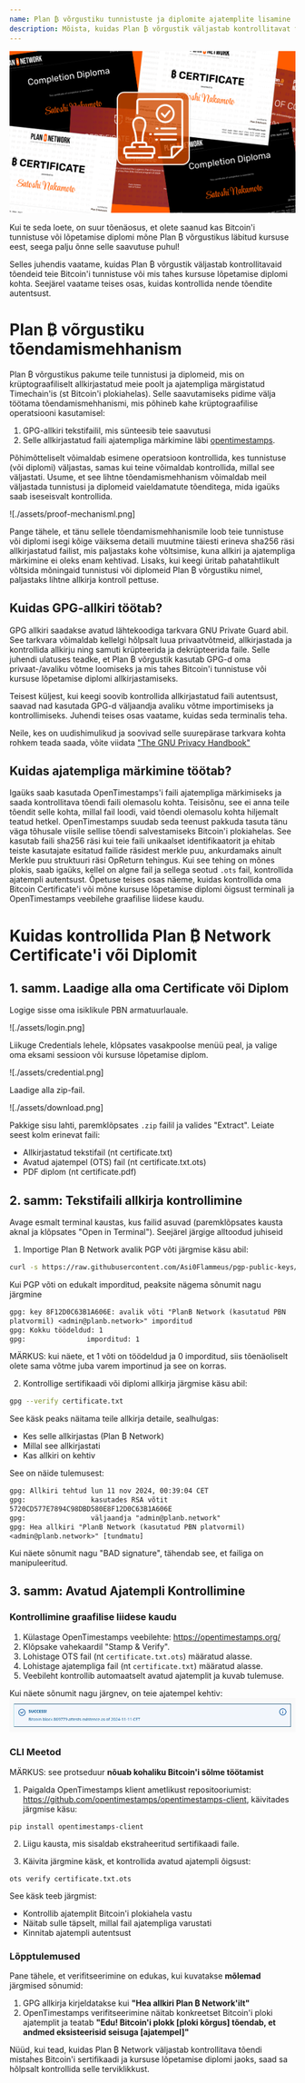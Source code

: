 ```yaml
---
name: Plan ₿ võrgustiku tunnistuste ja diplomite ajatemplite lisamine
description: Mõista, kuidas Plan ₿ võrgustik väljastab kontrollitavat tõendit teie tunnistuse ja diplomite kohta
---
```


![kaas](assets/cover.webp)

Kui te seda loete, on suur tõenäosus, et olete saanud kas Bitcoin'i tunnistuse või lõpetamise diplomi mõne Plan ₿ võrgustikus läbitud kursuse eest, seega palju õnne selle saavutuse puhul!

Selles juhendis vaatame, kuidas Plan ₿ võrgustik väljastab kontrollitavaid tõendeid teie Bitcoin'i tunnistuse või mis tahes kursuse lõpetamise diplomi kohta. Seejärel vaatame teises osas, kuidas kontrollida nende tõendite autentsust.

# Plan ₿ võrgustiku tõendamismehhanism

Plan ₿ võrgustikus pakume teile tunnistusi ja diplomeid, mis on krüptograafiliselt allkirjastatud meie poolt ja ajatempliga märgistatud Timechain'is (st Bitcoin'i plokiahelas). Selle saavutamiseks pidime välja töötama tõendamismehhanismi, mis põhineb kahe krüptograafilise operatsiooni kasutamisel:

1. GPG-allkiri tekstifailil, mis sünteesib teie saavutusi
2. Selle allkirjastatud faili ajatempliga märkimine läbi [opentimestamps](https://opentimestamps.org/).

Põhimõtteliselt võimaldab esimene operatsioon kontrollida, kes tunnistuse (või diplomi) väljastas, samas kui teine võimaldab kontrollida, millal see väljastati.
Usume, et see lihtne tõendamismehhanism võimaldab meil väljastada tunnistusi ja diplomeid vaieldamatute tõenditega, mida igaüks saab iseseisvalt kontrollida.

![./assets/proof-mechanisml.png]

Pange tähele, et tänu sellele tõendamismehhanismile loob teie tunnistuse või diplomi isegi kõige väiksema detaili muutmine täiesti erineva sha256 räsi allkirjastatud failist, mis paljastaks kohe võltsimise, kuna allkiri ja ajatempliga märkimine ei oleks enam kehtivad. Lisaks, kui keegi üritab pahatahtlikult võltsida mõningaid tunnistusi või diplomeid Plan ₿ võrgustiku nimel, paljastaks lihtne allkirja kontroll pettuse.

## Kuidas GPG-allkiri töötab?

GPG allkiri saadakse avatud lähtekoodiga tarkvara GNU Private Guard abil. See tarkvara võimaldab kellelgi hõlpsalt luua privaatvõtmeid, allkirjastada ja kontrollida allkirju ning samuti krüpteerida ja dekrüpteerida faile. Selle juhendi ulatuses teadke, et Plan ₿ võrgustik kasutab GPG-d oma privaat-/avaliku võtme loomiseks ja mis tahes Bitcoin'i tunnistuse või kursuse lõpetamise diplomi allkirjastamiseks.

Teisest küljest, kui keegi soovib kontrollida allkirjastatud faili autentsust, saavad nad kasutada GPG-d väljaandja avaliku võtme importimiseks ja kontrollimiseks. Juhendi teises osas vaatame, kuidas seda terminalis teha.

Neile, kes on uudishimulikud ja soovivad selle suurepärase tarkvara kohta rohkem teada saada, võite viidata ["The GNU Privacy Handbook"](https://www.gnupg.org/gph/en/manual/x135.html)

## Kuidas ajatempliga märkimine töötab?

Igaüks saab kasutada OpenTimestamps'i faili ajatempliga märkimiseks ja saada kontrollitava tõendi faili olemasolu kohta. Teisisõnu, see ei anna teile tõendit selle kohta, millal fail loodi, vaid tõendi olemasolu kohta hiljemalt teatud hetkel.
OpenTimestamps suudab seda teenust pakkuda tasuta tänu väga tõhusale viisile sellise tõendi salvestamiseks Bitcoin'i plokiahelas. See kasutab faili sha256 räsi kui teie faili unikaalset identifikaatorit ja ehitab teiste kasutajate esitatud failide räsidest merkle puu, ankurdamaks ainult Merkle puu struktuuri räsi OpReturn tehingus.
Kui see tehing on mõnes plokis, saab igaüks, kellel on algne fail ja sellega seotud `.ots` fail, kontrollida ajatempli autentsust. Õpetuse teises osas näeme, kuidas kontrollida oma Bitcoin Certificate'i või mõne kursuse lõpetamise diplomi õigsust terminali ja OpenTimestamps veebilehe graafilise liidese kaudu.

# Kuidas kontrollida Plan ₿ Network Certificate'i või Diplomit

## 1. samm. Laadige alla oma Certificate või Diplom

Logige sisse oma isiklikule PBN armatuurlauale.

![./assets/login.png]

Liikuge Credentials lehele, klõpsates vasakpoolse menüü peal, ja valige oma eksami sessioon või kursuse lõpetamise diplom.

![./assets/credential.png]

Laadige alla zip-fail.

![./assets/download.png]

Pakkige sisu lahti, paremklõpsates `.zip` failil ja valides "Extract". Leiate seest kolm erinevat faili:

- Allkirjastatud tekstifail (nt certificate.txt)
- Avatud ajatempel (OTS) fail (nt certificate.txt.ots)
- PDF diplom (nt certificate.pdf)

## 2. samm: Tekstifaili allkirja kontrollimine

Avage esmalt terminal kaustas, kus failid asuvad (paremklõpsates kausta aknal ja klõpsates "Open in Terminal"). Seejärel järgige alltoodud juhiseid

1. Importige Plan ₿ Network avalik PGP võti järgmise käsu abil:

```bash
curl -s https://raw.githubusercontent.com/Asi0Flammeus/pgp-public-keys/master/planb-network-pk.asc | gpg --import
```

Kui PGP võti on edukalt imporditud, peaksite nägema sõnumit nagu järgmine

```
gpg: key 8F12D0C63B1A606E: avalik võti "PlanB Network (kasutatud PBN platvormil) <admin@planb.network>" imporditud
gpg: Kokku töödeldud: 1
gpg:               imporditud: 1
```

MÄRKUS: kui näete, et 1 võti on töödeldud ja 0 imporditud, siis tõenäoliselt olete sama võtme juba varem importinud ja see on korras.

2. Kontrollige sertifikaadi või diplomi allkirja järgmise käsu abil:

```bash
gpg --verify certificate.txt
```

See käsk peaks näitama teile allkirja detaile, sealhulgas:

- Kes selle allkirjastas (Plan ₿ Network)
- Millal see allkirjastati
- Kas allkiri on kehtiv

See on näide tulemusest:

```
gpg: Allkiri tehtud lun 11 nov 2024, 00:39:04 CET
gpg:                kasutades RSA võtit 5720CD577E7894C98DBD580E8F12D0C63B1A606E
gpg:                väljaandja "admin@planb.network"
gpg: Hea allkiri "PlanB Network (kasutatud PBN platvormil) <admin@planb.network>" [tundmatu]
```

Kui näete sõnumit nagu "BAD signature", tähendab see, et failiga on manipuleeritud.

## 3. samm: Avatud Ajatempli Kontrollimine

### Kontrollimine graafilise liidese kaudu

1. Külastage OpenTimestamps veebilehte: https://opentimestamps.org/
2. Klõpsake vahekaardil "Stamp & Verify".
3. Lohistage OTS fail (nt `certificate.txt.ots`) määratud alasse.
4. Lohistage ajatempliga fail (nt `certificate.txt`) määratud alasse.
5. Veebileht kontrollib automaatselt avatud ajatemplit ja kuvab tulemuse.

Kui näete sõnumit nagu järgnev, on teie ajatempel kehtiv:
![cover](assets/opentimestamp_wegui_verified.webp)

### CLI Meetod

MÄRKUS: see protseduur **nõuab kohaliku Bitcoin'i sõlme töötamist**

1. Paigalda OpenTimestamps klient ametlikust repositooriumist: https://github.com/opentimestamps/opentimestamps-client, käivitades järgmise käsu:

```
pip install opentimestamps-client
```

2. Liigu kausta, mis sisaldab ekstraheeritud sertifikaadi faile.

3. Käivita järgmine käsk, et kontrollida avatud ajatempli õigsust:

```
ots verify certificate.txt.ots
```

See käsk teeb järgmist:

- Kontrollib ajatemplit Bitcoin'i plokiahela vastu
- Näitab sulle täpselt, millal fail ajatempliga varustati
- Kinnitab ajatempli autentsust

### Lõpptulemused

Pane tähele, et verifitseerimine on edukas, kui kuvatakse **mõlemad** järgmised sõnumid:

1. GPG allkirja kirjeldatakse kui **"Hea allkiri Plan ₿ Network'ilt"**
2. OpenTimestamps verifitseerimine näitab konkreetset Bitcoin'i ploki ajatemplit ja teatab **"Edu! Bitcoin'i plokk [ploki kõrgus] tõendab, et andmed eksisteerisid seisuga [ajatempel]"**

Nüüd, kui tead, kuidas Plan ₿ Network väljastab kontrollitava tõendi mistahes Bitcoin'i sertifikaadi ja kursuse lõpetamise diplomi jaoks, saad sa hõlpsalt kontrollida selle terviklikkust.

